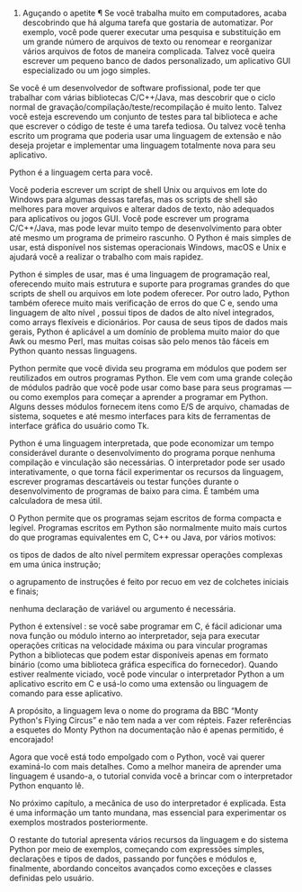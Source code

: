 1. Aguçando o apetite ¶
Se você trabalha muito em computadores, acaba descobrindo que há alguma tarefa que gostaria de automatizar. Por exemplo, você pode querer executar uma pesquisa e substituição em um grande número de arquivos de texto ou renomear e reorganizar vários arquivos de fotos de maneira complicada. Talvez você queira escrever um pequeno banco de dados personalizado, um aplicativo GUI especializado ou um jogo simples.

Se você é um desenvolvedor de software profissional, pode ter que trabalhar com várias bibliotecas C/C++/Java, mas descobrir que o ciclo normal de gravação/compilação/teste/recompilação é muito lento. Talvez você esteja escrevendo um conjunto de testes para tal biblioteca e ache que escrever o código de teste é uma tarefa tediosa. Ou talvez você tenha escrito um programa que poderia usar uma linguagem de extensão e não deseja projetar e implementar uma linguagem totalmente nova para seu aplicativo.

Python é a linguagem certa para você.

Você poderia escrever um script de shell Unix ou arquivos em lote do Windows para algumas dessas tarefas, mas os scripts de shell são melhores para mover arquivos e alterar dados de texto, não adequados para aplicativos ou jogos GUI. Você pode escrever um programa C/C++/Java, mas pode levar muito tempo de desenvolvimento para obter até mesmo um programa de primeiro rascunho. O Python é mais simples de usar, está disponível nos sistemas operacionais Windows, macOS e Unix e ajudará você a realizar o trabalho com mais rapidez.

Python é simples de usar, mas é uma linguagem de programação real, oferecendo muito mais estrutura e suporte para programas grandes do que scripts de shell ou arquivos em lote podem oferecer. Por outro lado, Python também oferece muito mais verificação de erros do que C e, sendo uma linguagem de alto nível , possui tipos de dados de alto nível integrados, como arrays flexíveis e dicionários. Por causa de seus tipos de dados mais gerais, Python é aplicável a um domínio de problema muito maior do que Awk ou mesmo Perl, mas muitas coisas são pelo menos tão fáceis em Python quanto nessas linguagens.

Python permite que você divida seu programa em módulos que podem ser reutilizados em outros programas Python. Ele vem com uma grande coleção de módulos padrão que você pode usar como base para seus programas — ou como exemplos para começar a aprender a programar em Python. Alguns desses módulos fornecem itens como E/S de arquivo, chamadas de sistema, soquetes e até mesmo interfaces para kits de ferramentas de interface gráfica do usuário como Tk.

Python é uma linguagem interpretada, que pode economizar um tempo considerável durante o desenvolvimento do programa porque nenhuma compilação e vinculação são necessárias. O interpretador pode ser usado interativamente, o que torna fácil experimentar os recursos da linguagem, escrever programas descartáveis ​​ou testar funções durante o desenvolvimento de programas de baixo para cima. É também uma calculadora de mesa útil.

O Python permite que os programas sejam escritos de forma compacta e legível. Programas escritos em Python são normalmente muito mais curtos do que programas equivalentes em C, C++ ou Java, por vários motivos:

os tipos de dados de alto nível permitem expressar operações complexas em uma única instrução;

o agrupamento de instruções é feito por recuo em vez de colchetes iniciais e finais;

nenhuma declaração de variável ou argumento é necessária.

Python é extensível : se você sabe programar em C, é fácil adicionar uma nova função ou módulo interno ao interpretador, seja para executar operações críticas na velocidade máxima ou para vincular programas Python a bibliotecas que podem estar disponíveis apenas em formato binário (como uma biblioteca gráfica específica do fornecedor). Quando estiver realmente viciado, você pode vincular o interpretador Python a um aplicativo escrito em C e usá-lo como uma extensão ou linguagem de comando para esse aplicativo.

A propósito, a linguagem leva o nome do programa da BBC “Monty Python's Flying Circus” e não tem nada a ver com répteis. Fazer referências a esquetes do Monty Python na documentação não é apenas permitido, é encorajado!

Agora que você está todo empolgado com o Python, você vai querer examiná-lo com mais detalhes. Como a melhor maneira de aprender uma linguagem é usando-a, o tutorial convida você a brincar com o interpretador Python enquanto lê.

No próximo capítulo, a mecânica de uso do interpretador é explicada. Esta é uma informação um tanto mundana, mas essencial para experimentar os exemplos mostrados posteriormente.

O restante do tutorial apresenta vários recursos da linguagem e do sistema Python por meio de exemplos, começando com expressões simples, declarações e tipos de dados, passando por funções e módulos e, finalmente, abordando conceitos avançados como exceções e classes definidas pelo usuário.